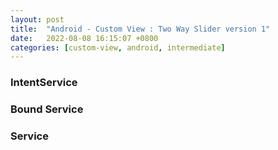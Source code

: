```yaml
---
layout: post
title:  "Android - Custom View : Two Way Slider version 1"
date:   2022-08-08 16:15:07 +0800
categories: [custom-view, android, intermediate]
---
```


### IntentService

### Bound Service

### Service
